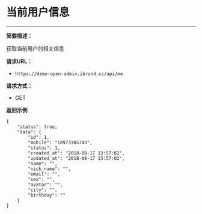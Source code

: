  # 当前用户信息
 
 ****
     
**简要描述：** 

获取当前用户的相关信息

**请求URL：** 
- `https://demo-open-admin.ibrand.cc/api/me`
  
**请求方式：**
- GET 


 **返回示例**

``` 
{
    "status": true,
    "data": {
        "id": 1,
        "mobile": "18973305743",
        "status": 1,
        "created_at": "2018-08-17 13:57:02",
        "updated_at": "2018-08-17 13:57:02",
        "name": "",
        "nick_name": "",
        "email": "",
        "sex": "",
        "avatar": "",
        "city": "",
        "birthday": ""
    }
}
```

